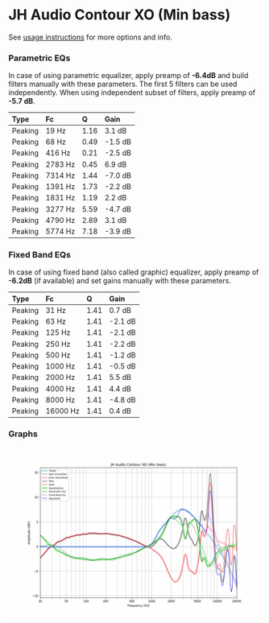 # JH Audio Contour XO (Min bass)
See [usage instructions](https://github.com/jaakkopasanen/AutoEq#usage) for more options and info.

### Parametric EQs
In case of using parametric equalizer, apply preamp of **-6.4dB** and build filters manually
with these parameters. The first 5 filters can be used independently.
When using independent subset of filters, apply preamp of **-5.7 dB**.

| Type    | Fc      |    Q | Gain    |
|:--------|:--------|:-----|:--------|
| Peaking | 19 Hz   | 1.16 | 3.1 dB  |
| Peaking | 68 Hz   | 0.49 | -1.5 dB |
| Peaking | 416 Hz  | 0.21 | -2.5 dB |
| Peaking | 2783 Hz | 0.45 | 6.9 dB  |
| Peaking | 7314 Hz | 1.44 | -7.0 dB |
| Peaking | 1391 Hz | 1.73 | -2.2 dB |
| Peaking | 1831 Hz | 1.19 | 2.2 dB  |
| Peaking | 3277 Hz | 5.59 | -4.7 dB |
| Peaking | 4790 Hz | 2.89 | 3.1 dB  |
| Peaking | 5774 Hz | 7.18 | -3.9 dB |

### Fixed Band EQs
In case of using fixed band (also called graphic) equalizer, apply preamp of **-6.2dB**
(if available) and set gains manually with these parameters.

| Type    | Fc       |    Q | Gain    |
|:--------|:---------|:-----|:--------|
| Peaking | 31 Hz    | 1.41 | 0.7 dB  |
| Peaking | 63 Hz    | 1.41 | -2.1 dB |
| Peaking | 125 Hz   | 1.41 | -2.1 dB |
| Peaking | 250 Hz   | 1.41 | -2.2 dB |
| Peaking | 500 Hz   | 1.41 | -1.2 dB |
| Peaking | 1000 Hz  | 1.41 | -0.5 dB |
| Peaking | 2000 Hz  | 1.41 | 5.5 dB  |
| Peaking | 4000 Hz  | 1.41 | 4.4 dB  |
| Peaking | 8000 Hz  | 1.41 | -4.8 dB |
| Peaking | 16000 Hz | 1.41 | 0.4 dB  |

### Graphs
![](./JH%20Audio%20Contour%20XO%20(Min%20bass).png)